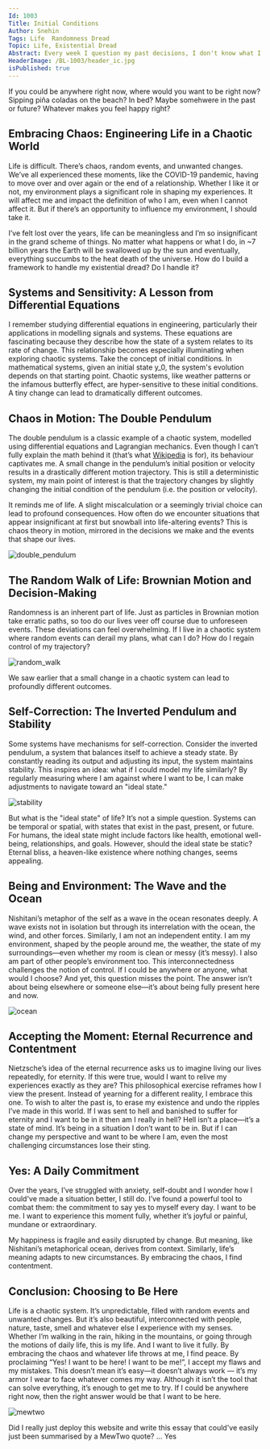 ```yaml
---
Id: 1003
Title: Initial Conditions
Author: Snehin
Tags: Life  Randomness Dread
Topic: Life, Existential Dread
Abstract: Every week I question my past decisions, I don't know what I am doing and whether I should have quit my job.
HeaderImage: /BL-1003/header_ic.jpg
isPublished: true
---
```

If you could be anywhere right now, where would you want to be right now? Sipping piña coladas on the beach? In bed? Maybe somehwere in the past or future?  Whatever makes you feel happy right?

## Embracing Chaos: Engineering Life in a Chaotic World


Life is difficult. There’s chaos, random events, and unwanted changes. We’ve all experienced these moments, like the COVID-19 pandemic, having to move over and over again or the end of a relationship. Whether I like it or not, my environment plays a significant role in shaping my experiences. It will affect me and impact the definition of who I am, even when I cannot affect it. But if there’s an opportunity to influence my environment, I should take it.

I’ve felt lost over the years, life can be meaningless and I’m so insignificant in the grand scheme of things. No matter what happens or what I do, in ~7 billion years the Earth will be swallowed up by the sun and eventually, everything succumbs to the heat death of the universe. How do I build a framework to handle my existential dread? Do I handle it?

## Systems and Sensitivity: A Lesson from Differential Equations
I remember studying differential equations in engineering, particularly their applications in modelling signals and systems. These equations are fascinating because they describe how the state of a system relates to its rate of change. This relationship becomes especially illuminating when exploring chaotic systems.
Take the concept of initial conditions. In mathematical systems, given an initial state y_0, the system's evolution depends on that starting point. Chaotic systems, like weather patterns or the infamous butterfly effect, are hyper-sensitive to these initial conditions. A tiny change can lead to dramatically different outcomes.

## Chaos in Motion: The Double Pendulum
The double pendulum is a classic example of a chaotic system, modelled using differential equations and Lagrangian mechanics. Even though I can’t fully explain the math behind it (that’s what [Wikipedia](https://en.wikipedia.org/wiki/Double_pendulum) is for), its behaviour captivates me. A small change in the pendulum’s initial position or velocity results in a drastically different motion trajectory. This is still a deterministic system, my main point of interest is that the trajectory changes by slightly changing the initial condition of the pendulum (i.e. the position or velocity).

It reminds me of life. A slight miscalculation or a seemingly trivial choice can lead to profound consequences. How often do we encounter situations that appear insignificant at first but snowball into life-altering events? This is chaos theory in motion, mirrored in the decisions we make and the events that shape our lives.

![double_pendulum](/BL-1003/double_pendulum.gif)

## The Random Walk of Life: Brownian Motion and Decision-Making
Randomness is an inherent part of life. Just as particles in Brownian motion take erratic paths, so too do our lives veer off course due to unforeseen events. These deviations can feel overwhelming. If I live in a chaotic system where random events can derail my plans, what can I do? How do I regain control of my trajectory?

![random_walk](/BL-1003/random_walk_3d.gif)

We saw earlier that a small change in a chaotic system can lead to profoundly different outcomes.

## Self-Correction: The Inverted Pendulum and Stability
Some systems have mechanisms for self-correction. Consider the inverted pendulum, a system that balances itself to achieve a steady state. By constantly reading its output and adjusting its input, the system maintains stability. This inspires an idea: what if I could model my life similarly? By regularly measuring where I am against where I want to be, I can make adjustments to navigate toward an "ideal state."

![stability](/BL-1003/two_inverted_pendulums_oscillation.gif)

But what is the "ideal state" of life? It’s not a simple question. Systems can be temporal or spatial, with states that exist in the past, present, or future. For humans, the ideal state might include factors like health, emotional well-being, relationships, and goals. However, should the ideal state be static? Eternal bliss, a heaven-like existence where nothing changes, seems appealing.


## Being and Environment: The Wave and the Ocean
Nishitani’s metaphor of the self as a wave in the ocean resonates deeply. A wave exists not in isolation but through its interrelation with the ocean, the wind, and other forces. Similarly, I am not an independent entity. I am my environment, shaped by the people around me, the weather, the state of my surroundings—even whether my room is clean or messy (it’s messy). I also am part of other people’s environment too.
This interconnectedness challenges the notion of control. If I could be anywhere or anyone, what would I choose? And yet, this question misses the point. The answer isn’t about being elsewhere or someone else—it’s about being fully present here and now.

![ocean](/BL-1003/ocean.jpg)

## Accepting the Moment: Eternal Recurrence and Contentment
Nietzsche’s idea of the eternal recurrence asks us to imagine living our lives repeatedly, for eternity. If this were true, would I want to relive my experiences exactly as they are? This philosophical exercise reframes how I view the present. Instead of yearning for a different reality, I embrace this one. To wish to alter the past is, to erase my existence and undo the ripples I’ve made in this world.
If I was sent to hell and banished to suffer for eternity and I want to be in it then am I really in hell? Hell isn’t a place—it’s a state of mind. It’s being in a situation I don’t want to be in. But if I can change my perspective and want to be where I am, even the most challenging circumstances lose their sting. 


## Yes: A Daily Commitment
Over the years, I’ve struggled with anxiety, self-doubt and I wonder how I could've made a situation better, I still do. I’ve found a powerful tool to combat them: the commitment to say yes to myself every day. I want to be me. I want to experience this moment fully, whether it’s joyful or painful, mundane or extraordinary.

My happiness is fragile and easily disrupted by change. But meaning, like Nishitani’s metaphorical ocean, derives from context. Similarly, life’s meaning adapts to new circumstances. By embracing the chaos, I find contentment. 

## Conclusion: Choosing to Be Here
Life is a chaotic system. It’s unpredictable, filled with random events and unwanted changes. But it’s also beautiful, interconnected with people, nature, taste, smell and whatever else I experience with my senses. Whether I’m walking in the rain, hiking in the mountains, or going through the motions of daily life, this is my life. And I want to live it fully.
By embracing the chaos and whatever life throws at me, I find peace. By proclaiming “Yes! I want to be here! I want to be me!”, I accept my flaws and my mistakes. This doesn’t mean it’s easy—it doesn’t always work — it’s my armor I wear to face whatever comes my way. Although it isn’t the tool that can solve everything, it’s enough to get me to try. If I could be anywhere right now, then the right answer would be that I want to be here.

![mewtwo](/BL-1003/mewtwo.jpg)

Did I really just deploy this website and write this essay that could've easily just been summarised by a MewTwo quote? ... Yes